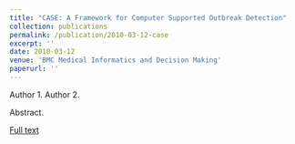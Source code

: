 ```yaml
---
title: "CASE: A Framework for Computer Supported Outbreak Detection"
collection: publications
permalink: /publication/2010-03-12-case
excerpt: ''
date: 2010-03-12
venue: 'BMC Medical Informatics and Decision Making'
paperurl: ''
---
```

Author 1. Author 2.

Abstract.

[Full text](https://bmcmedinformdecismak.biomedcentral.com/articles/10.1186/1472-6947-10-14)
